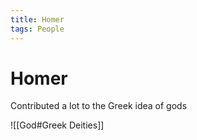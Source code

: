 ```yaml
---
title: Homer
tags: People
---
```


# Homer
Contributed a lot to the Greek idea of gods 

![[God#Greek Deities]]